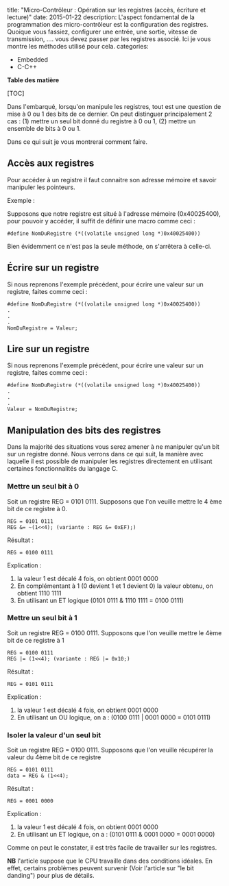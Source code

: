 title: "Micro-Contrôleur : Opération sur les registres (accès, écriture et lecture)" 
date: 2015-01-22
description: L'aspect fondamental de la programmation des micro-contrôleur est la configuration des registres. Quoique vous fassiez, configurer une entrée, une sortie, vitesse de transmission, .... vous devez passer par les registres associé. Ici je vous montre les méthodes utilisé pour cela. 
categories: 
- Embedded
- C-C++

**Table des matière**

[TOC]

Dans l'embarqué, lorsqu'on manipule les registres, tout est une question de mise à 0 ou 1 des bits de ce dernier. On peut distinguer principalement 2 cas : (1) mettre un seul bit donné du registre à 0 ou 1, (2) mettre un ensemble de bits à 0 ou 1.

Dans ce qui suit je vous montrerai comment faire.


## Accès aux registres

Pour accéder à un registre il faut connaitre son adresse mémoire et savoir manipuler les pointeurs.

Exemple :

Supposons que notre registre est situé à l'adresse mémoire (0x40025400), pour pouvoir y accéder, il suffit de définir une macro comme ceci :
    
    #define NomDuRegistre (*((volatile unsigned long *)0x40025400))

Bien évidemment ce n'est pas la seule méthode, on s'arrêtera à celle-ci.

## Écrire sur un registre

Si nous reprenons l'exemple précédent, pour écrire une valeur sur un registre, faites comme ceci :
    
    #define NomDuRegistre (*((volatile unsigned long *)0x40025400))
    .
    .
    .
    NomDuRegistre = Valeur;

## Lire sur un registre

Si nous reprenons l'exemple précédent, pour écrire une valeur sur un registre, faites comme ceci :

    
    #define NomDuRegistre (*((volatile unsigned long *)0x40025400))
    .
    .
    .
    Valeur = NomDuRegistre;



## Manipulation des bits des registres


Dans la majorité des situations vous serez amener à ne manipuler qu'un bit sur un registre donné. Nous verrons dans ce qui suit, la manière avec laquelle il est possible de manipuler les registres directement en utilisant certaines fonctionnalités du langage C.

### Mettre un seul bit à 0


Soit un registre REG = 0101 0111. Supposons que l'on veuille mettre le 4 ème bit de ce registre à 0.

    
    REG = 0101 0111
    REG &= ~(1<<4); (variante : REG &= 0xEF);)

Résultat :
    
    REG = 0100 0111


Explication :

1. la valeur 1 est décalé 4 fois, on obtient 0001 0000
2. En complémentant à 1 (0 devient 1 et 1 devient 0) la valeur obtenu, on obtient 1110 1111
3. En utilisant un ET logique (0101 0111 & 1110 1111 = 0100 0111)
 

### Mettre un seul bit à 1

Soit un registre REG = 0100 0111. Supposons que l'on veuille mettre le 4ème bit de ce registre à 1

    
    REG = 0100 0111
    REG |= (1<<4); (variante : REG |= 0x10;)

Résultat :

    REG = 0101 0111


Explication :
1. la valeur 1 est décalé 4 fois, on obtient 0001 0000
2. En utilisant un OU logique, on a : (0100 0111 | 0001 0000 = 0101 0111)


### Isoler la valeur d'un seul bit


Soit un registre REG = 0100 0111. Supposons que l'on veuille récupérer la valeur du 4ème bit de ce registre

    
    REG = 0101 0111
    data = REG & (1<<4); 

Résultat :

    REG = 0001 0000

Explication :

1. la valeur 1 est décalé 4 fois, on obtient 0001 0000
2. En utilisant un ET logique, on a : (0101 0111 & 0001 0000 = 0001 0000)


Comme on peut le constater, il est très facile de travailler sur les registres.

**NB** l'article suppose que le CPU travaille dans des conditions idéales. En effet, certains problèmes peuvent survenir (Voir l'article sur "le bit danding") pour plus de détails. 